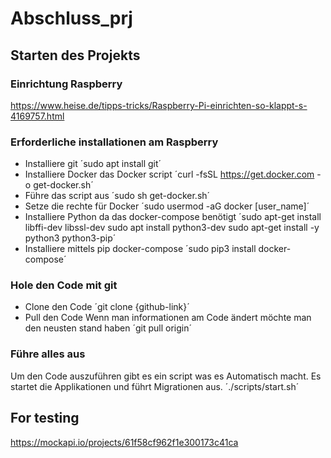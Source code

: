 # Abschluss_prj

## Starten des Projekts

### Einrichtung Raspberry
https://www.heise.de/tipps-tricks/Raspberry-Pi-einrichten-so-klappt-s-4169757.html

### Erforderliche installationen am Raspberry
- Installiere git
´sudo apt install git´
- Installiere Docker das Docker script
´curl -fsSL https://get.docker.com -o get-docker.sh´
- Führe das script aus
´sudo sh get-docker.sh´
- Setze die rechte für Docker
´sudo usermod -aG docker [user_name]´
- Installiere Python da das docker-compose benötigt
´sudo apt-get install libffi-dev libssl-dev
sudo apt install python3-dev
sudo apt-get install -y python3 python3-pip´
- Installiere mittels pip docker-compose
´sudo pip3 install docker-compose´


### Hole den Code mit git
- Clone den Code
´git clone {github-link}´
- Pull den Code
Wenn man informationen am Code ändert möchte man den neusten stand haben
´git pull origin´

### Führe alles aus
Um den Code auszuführen gibt es ein script was es Automatisch macht.
Es startet die Applikationen und führt Migrationen aus.
´./scripts/start.sh´



## For testing
https://mockapi.io/projects/61f58cf962f1e300173c41ca